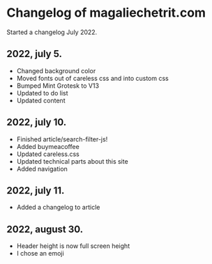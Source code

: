 # Changelog of magaliechetrit.com

Started a changelog July 2022. 

## 2022, july 5.
- Changed background color
- Moved fonts out of careless css and into custom css
- Bumped Mint Grotesk to V13
- Updated to do list
- Updated content

## 2022, july 10.
- Finished article/search-filter-js!
- Added buymeacoffee
- Updated careless.css
- Updated technical parts about this site
- Added navigation

## 2022, july 11.
- Added a changelog to article

## 2022, august 30.
- Header height is now full screen height
- I chose an emoji